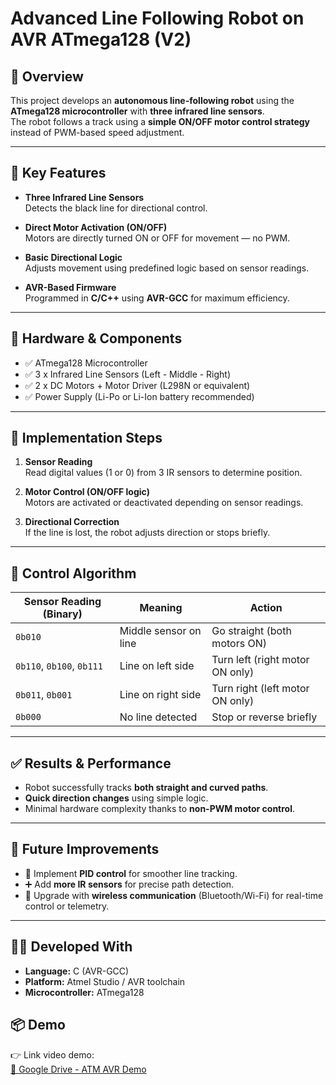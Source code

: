 # Advanced Line Following Robot on AVR ATmega128 (V2)

## 📌 Overview

This project develops an **autonomous line-following robot** using the **ATmega128 microcontroller** with **three infrared line sensors**.  
The robot follows a track using a **simple ON/OFF motor control strategy** instead of PWM-based speed adjustment.

---

## 🔧 Key Features

- **Three Infrared Line Sensors**  
  Detects the black line for directional control.

- **Direct Motor Activation (ON/OFF)**  
  Motors are directly turned ON or OFF for movement — no PWM.

- **Basic Directional Logic**  
  Adjusts movement using predefined logic based on sensor readings.

- **AVR-Based Firmware**  
  Programmed in **C/C++** using **AVR-GCC** for maximum efficiency.

---

## 🔩 Hardware & Components

- ✅ ATmega128 Microcontroller  
- ✅ 3 x Infrared Line Sensors (Left - Middle - Right)  
- ✅ 2 x DC Motors + Motor Driver (L298N or equivalent)  
- ✅ Power Supply (Li-Po or Li-Ion battery recommended)

---

## 🧠 Implementation Steps

1. **Sensor Reading**  
   Read digital values (1 or 0) from 3 IR sensors to determine position.

2. **Motor Control (ON/OFF logic)**  
   Motors are activated or deactivated depending on sensor readings.

3. **Directional Correction**  
   If the line is lost, the robot adjusts direction or stops briefly.

---

## 🔁 Control Algorithm

| Sensor Reading (Binary) | Meaning                        | Action                      |
|-------------------------|--------------------------------|-----------------------------|
| `0b010`                 | Middle sensor on line          | Go straight (both motors ON) |
| `0b110`, `0b100`, `0b111` | Line on left side              | Turn left (right motor ON only) |
| `0b011`, `0b001`        | Line on right side             | Turn right (left motor ON only) |
| `0b000`                 | No line detected               | Stop or reverse briefly     |

---

## ✅ Results & Performance

- Robot successfully tracks **both straight and curved paths**.
- **Quick direction changes** using simple logic.
- Minimal hardware complexity thanks to **non-PWM motor control**.

---

## 🚀 Future Improvements

- 🔄 Implement **PID control** for smoother line tracking.
- ➕ Add **more IR sensors** for precise path detection.
- 📡 Upgrade with **wireless communication** (Bluetooth/Wi-Fi) for real-time control or telemetry.

---

## 👨‍💻 Developed With

- **Language:** C (AVR-GCC)
- **Platform:** Atmel Studio / AVR toolchain
- **Microcontroller:** ATmega128
## 📦 Demo
👉 Link video demo:  
[📂 Google Drive - ATM AVR Demo](https://drive.google.com/drive/folders/1BnHZs65byMRFNs7RlJewGbiHev4_5pqB)

